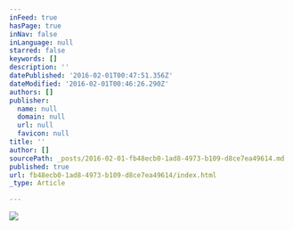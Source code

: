 ```yaml
---
inFeed: true
hasPage: true
inNav: false
inLanguage: null
starred: false
keywords: []
description: ''
datePublished: '2016-02-01T00:47:51.356Z'
dateModified: '2016-02-01T00:46:26.290Z'
authors: []
publisher:
  name: null
  domain: null
  url: null
  favicon: null
title: ''
author: []
sourcePath: _posts/2016-02-01-fb48ecb0-1ad8-4973-b109-d8ce7ea49614.md
published: true
url: fb48ecb0-1ad8-4973-b109-d8ce7ea49614/index.html
_type: Article

---
```

![](https://the-grid-user-content.s3-us-west-2.amazonaws.com/20e1250f-b606-43c5-8f24-7a80a1ba2cbc.jpg)